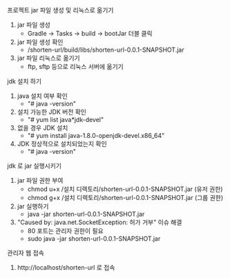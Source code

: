 프로젝트 jar 파일 생성 및 리눅스로 옮기기
1. jar 파일 생성
    - Gradle -> Tasks -> build -> bootJar 더블 클릭
2. jar 파일 생성 확인
    - /shorten-url/build/libs/shorten-url-0.0.1-SNAPSHOT.jar
3. jar 파일 리눅스로 옮기기
    - ftp, sftp 등으로 리눅스 서버에 옮기기


jdk 설치 하기
1. java 설치 여부 확인
    - "# java -version"
2. 설치 가능한 JDK 버전 확인
    - "# yum list java*jdk-devel"
3. 없을 경우 JDK 설치
    - "# yum install java-1.8.0-openjdk-devel.x86_64"
4. JDK 정상적으로 설치되었는지 확인
    - "# java -version"
    

jdk 로 jar 실행시키기
1. jar 파일 권한 부여
    - chmod u+x /설치 디렉토리/shorten-url-0.0.1-SNAPSHOT.jar (유저 권한)
    - chmod g+x /설치 디렉토리/shorten-url-0.0.1-SNAPSHOT.jar (그룹 권한)
2. jar 실행하기
    - java -jar shorten-url-0.0.1-SNAPSHOT.jar
3. "Caused by: java.net.SocketException: 허가 거부" 이슈 해결
    - 80 포트는 관리자 권한이 필요
    - sudo java -jar shorten-url-0.0.1-SNAPSHOT.jar

관리자 웹 접속
1. http://localhost/shorten-url 로 접속

